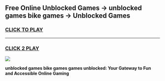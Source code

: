 
## Free Online Unblocked Games → unblocked games bike games → Unblocked Games
<h3>
<a href="https://premium.freeplayer.one?title=unblocked_games_bike_games&ref=21F">CLICK TO PLAY</a></h3>
<hr>

<h3>
<a href="https://premium.freeplayer.one?title=unblocked_games_bike_games&ref=21F">CLICK 2 PLAY</a>
  
</h3>

<a href="https://premium.freeplayer.one?title=unblocked_games_bike_games&ref=21F/"><img src="https://clearcache.store/games.png"></a>


**unblocked games bike games games unblocked: Your Gateway to Fun and Accessible Online Gaming**
